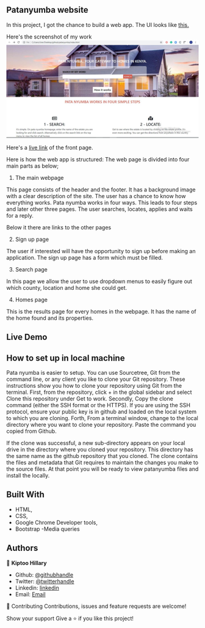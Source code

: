 ## Patanyumba website

In this project, I got the chance to build a web app. The UI looks like <a href="https://www.behance.net/gallery/25563385/PatashuleKE">this.</a>

Here's the screenshot of my work
![Screenshot](./img/patanyumba.JPG "patanyumba")

Here's a <a href="https://raw.githack.com/imhilla/patanyumba/home-page/index.html">live link</a> of the front page.

Here is how the web app is structured:
The web page is divided into four main parts as below;

1. The main webpage

This page consists of the header and the footer. It has a background image with a clear description of the site. The user has a chance to know how everything works. Pata nyumba works in four ways. This leads to four steps and later other three pages. The user searches, locates, applies and waits for a reply.

Below it there are links to the other pages

2. Sign up page

The user if interested will have the opportunity to sign up before making an application. The sign up page has a form which must be filled.

3. Search page

In this page we allow the user to use dropdown menus to easily figure out which county, location and home she could get.

4. Homes page

This is the results page for every homes in the webpage. It has the name of the home found and its properties.

## Live Demo

## How to set up in local machine

Pata nyumba is easier to setup. You can use Sourcetree, Git from the command line, or any client you like to clone your Git repository. These instructions show you how to clone your repository using Git from the terminal.
First, from the repository, click + in the global sidebar and select Clone this repository under Get to work.
Secondly, Copy the clone command (either the SSH format or the HTTPS).
If you are using the SSH protocol, ensure your public key is in github and loaded on the local system to which you are cloning.
Forth, From a terminal window, change to the local directory where you want to clone your repository.
Paste the command you copied from Github.

If the clone was successful, a new sub-directory appears on your local drive in the directory where you cloned your repository. This directory has the same name as the github repository that you cloned. The clone contains the files and metadata that Git requires to maintain the changes you make to the source files. At that point you will be ready to view patanyumba files and install the locally.

## Built With

- HTML,
- CSS,
- Google Chrome Developer tools,
- Bootstrap
  -Media queries

## Authors

👤 **Kiptoo Hillary**

- Github: [@githubhandle](https://github.com/imhilla)
- Twitter: [@twitterhandle](https://twitter.com/hillarykiptoo_)
- Linkedin: [linkedin]()
- Email: [Email](hillaryodhiambo282@gmail.com)

🤝 Contributing
Contributions, issues and feature requests are welcome!

Show your support
Give a ⭐️ if you like this project!
